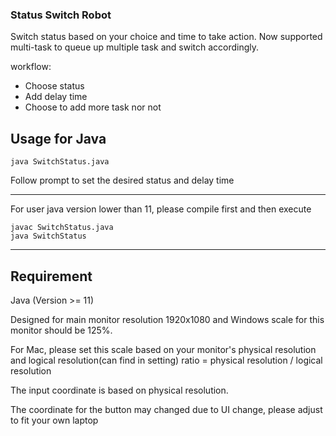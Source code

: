 ### Status Switch Robot

Switch status based on your choice and time to take action.
Now supported multi-task to queue up multiple task and switch accordingly.

workflow:
- Choose status
- Add delay time
- Choose to add more task nor not

## Usage for Java
```
java SwitchStatus.java
```
Follow prompt to set the desired status and delay time

---

For user java version lower than 11, please compile first and then execute
```
javac SwitchStatus.java
java SwitchStatus
```
---

## Requirement
Java (Version >= 11)

Designed for main monitor resolution 1920x1080 and Windows scale for this monitor should be 125%.

For Mac, please set this scale based on your monitor's physical resolution and logical resolution(can find in setting)
ratio = physical resolution / logical resolution

The input coordinate is based on physical resolution.

The coordinate for the button may changed due to UI change, please adjust to fit your own laptop
